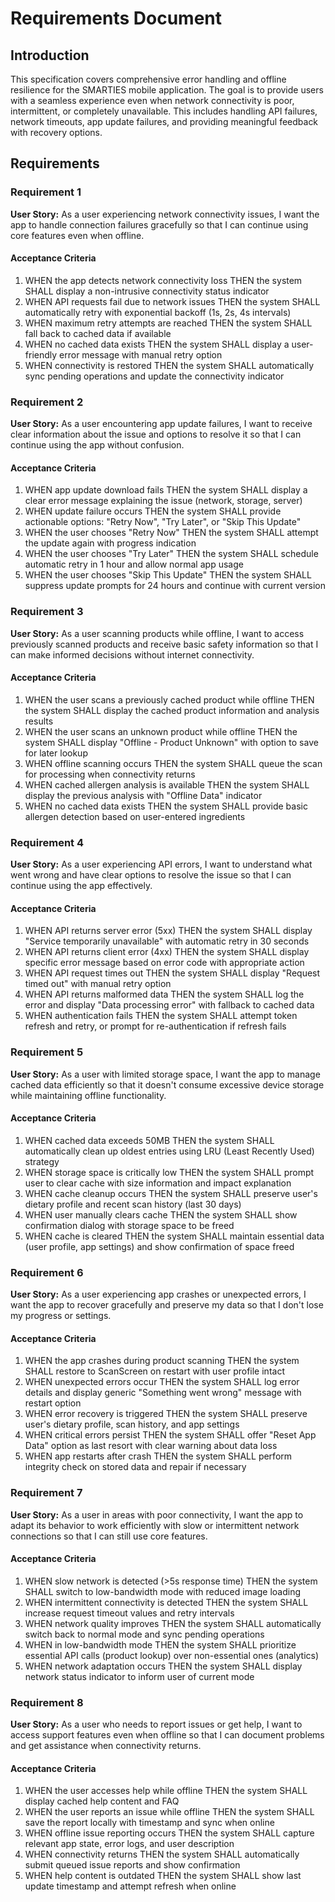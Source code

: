 # Requirements Document

## Introduction

This specification covers comprehensive error handling and offline resilience for the SMARTIES mobile application. The goal is to provide users with a seamless experience even when network connectivity is poor, intermittent, or completely unavailable. This includes handling API failures, network timeouts, app update failures, and providing meaningful feedback with recovery options.

## Requirements

### Requirement 1

**User Story:** As a user experiencing network connectivity issues, I want the app to handle connection failures gracefully so that I can continue using core features even when offline.

#### Acceptance Criteria

1. WHEN the app detects network connectivity loss THEN the system SHALL display a non-intrusive connectivity status indicator
2. WHEN API requests fail due to network issues THEN the system SHALL automatically retry with exponential backoff (1s, 2s, 4s intervals)
3. WHEN maximum retry attempts are reached THEN the system SHALL fall back to cached data if available
4. WHEN no cached data exists THEN the system SHALL display a user-friendly error message with manual retry option
5. WHEN connectivity is restored THEN the system SHALL automatically sync pending operations and update the connectivity indicator

### Requirement 2

**User Story:** As a user encountering app update failures, I want to receive clear information about the issue and options to resolve it so that I can continue using the app without confusion.

#### Acceptance Criteria

1. WHEN app update download fails THEN the system SHALL display a clear error message explaining the issue (network, storage, server)
2. WHEN update failure occurs THEN the system SHALL provide actionable options: "Retry Now", "Try Later", or "Skip This Update"
3. WHEN the user chooses "Retry Now" THEN the system SHALL attempt the update again with progress indication
4. WHEN the user chooses "Try Later" THEN the system SHALL schedule automatic retry in 1 hour and allow normal app usage
5. WHEN the user chooses "Skip This Update" THEN the system SHALL suppress update prompts for 24 hours and continue with current version

### Requirement 3

**User Story:** As a user scanning products while offline, I want to access previously scanned products and receive basic safety information so that I can make informed decisions without internet connectivity.

#### Acceptance Criteria

1. WHEN the user scans a previously cached product while offline THEN the system SHALL display the cached product information and analysis results
2. WHEN the user scans an unknown product while offline THEN the system SHALL display "Offline - Product Unknown" with option to save for later lookup
3. WHEN offline scanning occurs THEN the system SHALL queue the scan for processing when connectivity returns
4. WHEN cached allergen analysis is available THEN the system SHALL display the previous analysis with "Offline Data" indicator
5. WHEN no cached data exists THEN the system SHALL provide basic allergen detection based on user-entered ingredients

### Requirement 4

**User Story:** As a user experiencing API errors, I want to understand what went wrong and have clear options to resolve the issue so that I can continue using the app effectively.

#### Acceptance Criteria

1. WHEN API returns server error (5xx) THEN the system SHALL display "Service temporarily unavailable" with automatic retry in 30 seconds
2. WHEN API returns client error (4xx) THEN the system SHALL display specific error message based on error code with appropriate action
3. WHEN API request times out THEN the system SHALL display "Request timed out" with manual retry option
4. WHEN API returns malformed data THEN the system SHALL log the error and display "Data processing error" with fallback to cached data
5. WHEN authentication fails THEN the system SHALL attempt token refresh and retry, or prompt for re-authentication if refresh fails

### Requirement 5

**User Story:** As a user with limited storage space, I want the app to manage cached data efficiently so that it doesn't consume excessive device storage while maintaining offline functionality.

#### Acceptance Criteria

1. WHEN cached data exceeds 50MB THEN the system SHALL automatically clean up oldest entries using LRU (Least Recently Used) strategy
2. WHEN storage space is critically low THEN the system SHALL prompt user to clear cache with size information and impact explanation
3. WHEN cache cleanup occurs THEN the system SHALL preserve user's dietary profile and recent scan history (last 30 days)
4. WHEN user manually clears cache THEN the system SHALL show confirmation dialog with storage space to be freed
5. WHEN cache is cleared THEN the system SHALL maintain essential data (user profile, app settings) and show confirmation of space freed

### Requirement 6

**User Story:** As a user experiencing app crashes or unexpected errors, I want the app to recover gracefully and preserve my data so that I don't lose my progress or settings.

#### Acceptance Criteria

1. WHEN the app crashes during product scanning THEN the system SHALL restore to ScanScreen on restart with user profile intact
2. WHEN unexpected errors occur THEN the system SHALL log error details and display generic "Something went wrong" message with restart option
3. WHEN error recovery is triggered THEN the system SHALL preserve user's dietary profile, scan history, and app settings
4. WHEN critical errors persist THEN the system SHALL offer "Reset App Data" option as last resort with clear warning about data loss
5. WHEN app restarts after crash THEN the system SHALL perform integrity check on stored data and repair if necessary

### Requirement 7

**User Story:** As a user in areas with poor connectivity, I want the app to adapt its behavior to work efficiently with slow or intermittent network connections so that I can still use core features.

#### Acceptance Criteria

1. WHEN slow network is detected (>5s response time) THEN the system SHALL switch to low-bandwidth mode with reduced image loading
2. WHEN intermittent connectivity is detected THEN the system SHALL increase request timeout values and retry intervals
3. WHEN network quality improves THEN the system SHALL automatically switch back to normal mode and sync pending operations
4. WHEN in low-bandwidth mode THEN the system SHALL prioritize essential API calls (product lookup) over non-essential ones (analytics)
5. WHEN network adaptation occurs THEN the system SHALL display network status indicator to inform user of current mode

### Requirement 8

**User Story:** As a user who needs to report issues or get help, I want to access support features even when offline so that I can document problems and get assistance when connectivity returns.

#### Acceptance Criteria

1. WHEN the user accesses help while offline THEN the system SHALL display cached help content and FAQ
2. WHEN the user reports an issue while offline THEN the system SHALL save the report locally with timestamp and sync when online
3. WHEN offline issue reporting occurs THEN the system SHALL capture relevant app state, error logs, and user description
4. WHEN connectivity returns THEN the system SHALL automatically submit queued issue reports and show confirmation
5. WHEN help content is outdated THEN the system SHALL show last update timestamp and attempt refresh when online
